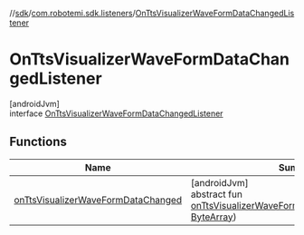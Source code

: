 //[sdk](../../../index.md)/[com.robotemi.sdk.listeners](../index.md)/[OnTtsVisualizerWaveFormDataChangedListener](index.md)

# OnTtsVisualizerWaveFormDataChangedListener

[androidJvm]\
interface [OnTtsVisualizerWaveFormDataChangedListener](index.md)

## Functions

| Name | Summary |
|---|---|
| [onTtsVisualizerWaveFormDataChanged](on-tts-visualizer-wave-form-data-changed.md) | [androidJvm]<br>abstract fun [onTtsVisualizerWaveFormDataChanged](on-tts-visualizer-wave-form-data-changed.md)(waveForm: [ByteArray](https://kotlinlang.org/api/latest/jvm/stdlib/kotlin/-byte-array/index.html)) |
